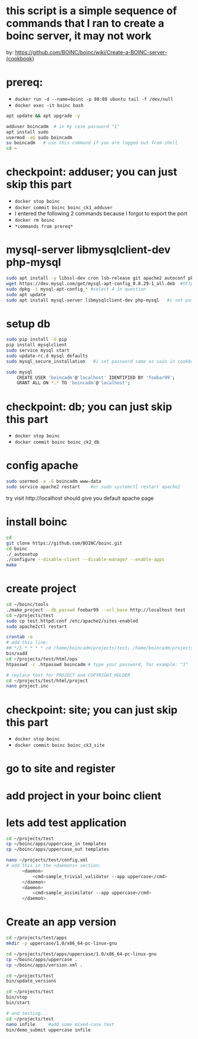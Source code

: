 # this script is a simple sequence of commands that I ran to create a boinc server, it may not work
by: https://github.com/BOINC/boinc/wiki/Create-a-BOINC-server-(cookbook)

# prereq:
- `docker run -d --name=boinc -p 80:80 ubuntu tail -f /dev/null`
- `docker exec -it boinc bash`


```bash
apt update && apt upgrade -y

adduser boincadm  # in my case password "1"
apt install sudo
usermod -aG sudo boincadm
su boincadm   # use this command if you are logged out from shell
cd ~
```

# checkpoint: adduser; you can just skip this part
- `docker stop boinc`
- `docker commit boinc boinc_ck1_adduser`
- I entered the following 2 commands because I forgot to export the port
- `docker rm boinc`
- `*commands from prereq*`

# mysql-server libmysqlclient-dev  php-mysql
```bash
sudo apt install -y libssl-dev cron lsb-release git apache2 autoconf pkg-config libtool libcurl4-openssl-dev python3-pip python-is-python3 libapache2-mod-php php-cli php-gd php-xml nano wget
wget https://dev.mysql.com/get/mysql-apt-config_0.8.29-1_all.deb  #https://dev.mysql.com/downloads/repo/apt/
sudo dpkg -i mysql-apt-config_* #select 4 in question
sudo apt update
sudo apt install mysql-server libmysqlclient-dev php-mysql   #i set password same as sain in cookbook: foobar99
```

# setup db
```bash
sudo pip install -U pip
pip install mysqlclient
sudo service mysql start
sudo update-rc.d mysql defaults
sudo mysql_secure_installation   #i set password same as sain in cookbook: foobar99
```

```bash
sudo mysql
    CREATE USER 'boincadm'@'localhost' IDENTIFIED BY 'foobar99';
    GRANT ALL ON *.* TO 'boincadm'@'localhost';
```

# checkpoint: db; you can just skip this part
- `docker stop boinc`
- `docker commit boinc boinc_ck2_db`

# config apache
```bash
sudo usermod -a -G boincadm www-data
sudo service apache2 restart    #or sudo systemctl restart apache2
```
try visit http://localhost should give you default apache page

# install boinc
```bash
cd
git clone https://github.com/BOINC/boinc.git
cd boinc
./_autosetup
./configure --disable-client --disable-manager --enable-apps
make
```

# create project
```bash
cd ~/boinc/tools
./make_project --db_passwd foobar99 --url_base http://localhost test
cd ~/projects/test
sudo cp test.httpd.conf /etc/apache2/sites-enabled
sudo apache2ctl restart

crontab -e
# add this line:
## */5 * * * * cd /home/boincadm/projects/test; /home/boincadm/projects/test/bin/start --cron
bin/xadd
cd ~/projects/test/html/ops
htpasswd -c .htpasswd boincadm # type your password, for example: "1"

# replace text for PROJECT and COPYRIGHT_HOLDER
cd ~/projects/test/html/project
nano project.inc
```

# checkpoint: site; you can just skip this part
- `docker stop boinc`
- `docker commit boinc boinc_ck3_site`

# go to site and register
# add project in your boinc client

# lets add test application
```bash
cd ~/projects/test
cp ~/boinc/apps/uppercase_in templates
cp ~/boinc/apps/uppercase_out templates
```

```bash
nano ~/projects/test/config.xml
# add this in the <daemons> section:
      <daemon>
          <cmd>sample_trivial_validator --app uppercase</cmd>
      </daemon>
      <daemon>
          <cmd>sample_assimilator --app uppercase</cmd>
      </daemon>
```

# Create an app version
```bash
cd ~/projects/test/apps
mkdir -p uppercase/1.0/x86_64-pc-linux-gnu

cd ~/projects/test/apps/uppercase/1.0/x86_64-pc-linux-gnu
cp ~/boinc/apps/uppercase .
cp ~/boinc/apps/version.xml .

cd ~/projects/test
bin/update_versions

cd ~/projects/test
bin/stop
bin/start

# and testing...
cd ~/projects/test
nano infile     #add some mixed-case text
bin/demo_submit uppercase infile
```